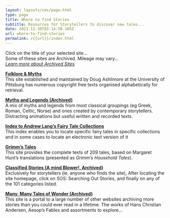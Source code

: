 ```yaml
---
layout: layouts/cms/page.html
type: page
title: Where to find Stories
subtitle: Resources for Storytellers to discover new tales...
date: 2021-11-30T02:14:50.585Z
url: where-to-find-stories
permalink: /{{url}}/index.html
---
```

Click on the title of your selected site...\
Some of these sites are Archived. Mileage may vary...\
[*Learn more about Archived Sites*](/internet-archive/)

**[Folklore & Myths](http://www.pitt.edu/~dash/folktexts.html)**\
This site established and maintained by Doug Ashlimore at the University of Pittsburg has numerous copyright free texts organised alphabetically for retrieval.

**[Myths and Legends (Archived)](https://web.archive.org/web/20210828143814/http://myths.e2bn.org/mythsandlegends/)**\
A mix of myths and legends from most classical groupings (eg Greek, Roman, Celtic, Norse) and ones created by contemporary storytellers. Distracting animations but useful written and recorded texts.

**[Index to Andrew Lang’s Fairy Tale Collections](http://www.mythfolklore.net/andrewlang/138.htm)**\
This index enables you to locate specific fairy tales in specific collections and in some cases to locate an electronic text version of it

**[Grimm’s Tales](http://www.cs.cmu.edu/~spok/grimmtmp/)**\
This site provides the complete texts of 209 tales, based on Margaret Hunt’s translations (presented as *Grimm’s Household Tales*).

**[Classified Stories (A mind Blower!, Archived)](https://web.archive.org/web/20160328050936/http://www.story-lovers.com/)**\
Exclusively for storytellers (ie. anyone who finds the site), After locating the site homepage, click on SOS: Searching Out Stories, and finally on any of the 101 categories listed.

**[Many, Many Tales of Wonder (Archived)](https://web.archive.org/web/20070930171901/http://www.darsie.net/talesofwonder/)**\
This site is a portal to a large number of other websites archiving more stories than you could ever read in a lifetime. The works of Hans Christian Andersen, Aesop’s Fables and assortments to explore…